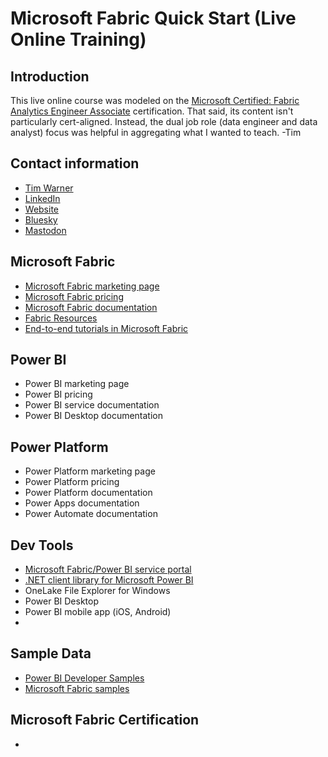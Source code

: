 # Microsoft Fabric Quick Start (Live Online Training)

## Introduction

This live online course was modeled on the [Microsoft Certified: Fabric Analytics Engineer Associate](https://learn.microsoft.com/en-us/credentials/certifications/fabric-analytics-engineer-associate/?practice-assessment-type=certification) certification. That said, its content isn't particularly cert-aligned. Instead, the dual job role (data engineer and data analyst) focus was helpful in aggregating what I wanted to teach. -Tim

## Contact information

- [Tim Warner](mailto:timothywarner316@gmail.com)
- [LinkedIn](https://linkedin.com/in/timothywarner)
- [Website](https://techtrainertim.com)
- [Bluesky](https://bsky.app/profile/techtrainertim.bsky.social)
- [Mastodon](https://mastodon.social/@techtrainertim)

## Microsoft Fabric

- [Microsoft Fabric marketing page](https://www.microsoft.com/en-us/microsoft-fabric)
- [Microsoft Fabric pricing](https://azure.microsoft.com/en-us/pricing/details/microsoft-fabric/)
- [Microsoft Fabric documentation](https://learn.microsoft.com/en-us/fabric/)
- [Fabric Resources](https://community.fabric.microsoft.com/t5/Fabric-Resources/ct-p/fbc_resources)
- [End-to-end tutorials in Microsoft Fabric](https://learn.microsoft.com/en-us/fabric/get-started/end-to-end-tutorials)

## Power BI

- Power BI marketing page
- Power BI pricing
- Power BI service documentation
- Power BI Desktop documentation

## Power Platform

- Power Platform marketing page
- Power Platform pricing
- Power Platform documentation
- Power Apps documentation
- Power Automate documentation

## Dev Tools

- [Microsoft Fabric/Power BI service portal](https://app.fabric.microsoft.com/home?experience=power-bi)
- [.NET client library for Microsoft Power BI](https://www.nuget.org/packages/Microsoft.PowerBI.Api/)
- OneLake File Explorer for Windows
- Power BI Desktop
- Power BI mobile app (iOS, Android)
-




## Sample Data

- [Power BI Developer Samples](https://github.com/Microsoft/PowerBI-Developer-Samples)
- [Microsoft Fabric samples](https://github.com/microsoft/fabric-samples)




## Microsoft Fabric Certification

-